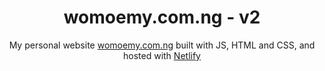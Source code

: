 <h1 align="center">
    womoemy.com.ng - v2
</h1>
<p align="center">
    My personal website <a href="https://womoemy.com.ng/">womoemy.com.ng</a>
    built with JS, HTML and CSS, 
    and hosted with <a href="https://www.netlify.com/">Netlify</a>
</p>
